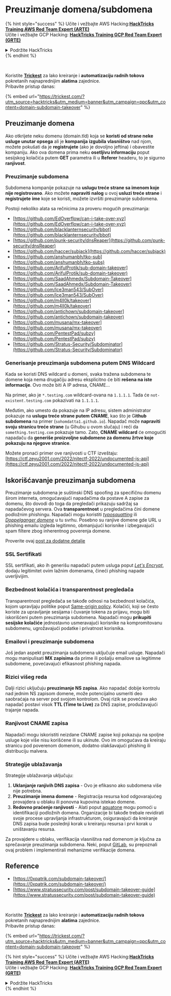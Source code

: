 # Preuzimanje domena/subdomena

{% hint style="success" %}
Učite i vežbajte AWS Hacking:<img src="../.gitbook/assets/arte.png" alt="" data-size="line">[**HackTricks Training AWS Red Team Expert (ARTE)**](https://training.hacktricks.xyz/courses/arte)<img src="../.gitbook/assets/arte.png" alt="" data-size="line">\
Učite i vežbajte GCP Hacking: <img src="../.gitbook/assets/grte.png" alt="" data-size="line">[**HackTricks Training GCP Red Team Expert (GRTE)**<img src="../.gitbook/assets/grte.png" alt="" data-size="line">](https://training.hacktricks.xyz/courses/grte)

<details>

<summary>Podržite HackTricks</summary>

* Proverite [**planove pretplate**](https://github.com/sponsors/carlospolop)!
* **Pridružite se** 💬 [**Discord grupi**](https://discord.gg/hRep4RUj7f) ili [**telegram grupi**](https://t.me/peass) ili **pratite** nas na **Twitteru** 🐦 [**@hacktricks\_live**](https://twitter.com/hacktricks\_live)**.**
* **Podelite hakerske trikove slanjem PR-ova na** [**HackTricks**](https://github.com/carlospolop/hacktricks) i [**HackTricks Cloud**](https://github.com/carlospolop/hacktricks-cloud) github repozitorijume.

</details>
{% endhint %}

<figure><img src="../.gitbook/assets/image (48).png" alt=""><figcaption></figcaption></figure>

\
Koristite [**Trickest**](https://trickest.com/?utm\_source=hacktricks\&utm\_medium=text\&utm\_campaign=ppc\&utm\_term=trickest\&utm\_content=domain-subdomain-takeover) za lako kreiranje i **automatizaciju radnih tokova** pokretanih najnaprednijim **alatima** zajednice.\
Pribavite pristup danas:

{% embed url="https://trickest.com/?utm_source=hacktricks&utm_medium=banner&utm_campaign=ppc&utm_content=domain-subdomain-takeover" %}

## Preuzimanje domena

Ako otkrijete neku domenu (domain.tld) koja se **koristi od strane neke usluge unutar opsega** ali je **kompanija** **izgubila** **vlasništvo** nad njom, možete pokušati da je **registrujete** (ako je dovoljno jeftina) i obavestite kompaniju. Ako ova domena prima neku **osetljivu informaciju** poput sesijskog kolačića putem **GET** parametra ili u **Referer** headeru, to je sigurno **ranjivost**.

### Preuzimanje subdomena

Subdomena kompanije pokazuje na **uslugu treće strane sa imenom koje nije registrovano**. Ako možete **napraviti** **nalog** u ovoj **usluzi treće strane** i **registrujete** **ime** koje se koristi, možete izvršiti preuzimanje subdomena.

Postoji nekoliko alata sa rečnicima za proveru mogućih preuzimanja:

* [https://github.com/EdOverflow/can-i-take-over-xyz](https://github.com/EdOverflow/can-i-take-over-xyz)
* [https://github.com/blacklanternsecurity/bbot](https://github.com/blacklanternsecurity/bbot)
* [https://github.com/punk-security/dnsReaper](https://github.com/punk-security/dnsReaper)
* [https://github.com/haccer/subjack](https://github.com/haccer/subjack)
* [https://github.com/anshumanbh/tko-sub](https://github.com/anshumanbh/tko-subs)
* [https://github.com/ArifulProtik/sub-domain-takeover](https://github.com/ArifulProtik/sub-domain-takeover)
* [https://github.com/SaadAhmedx/Subdomain-Takeover](https://github.com/SaadAhmedx/Subdomain-Takeover)
* [https://github.com/Ice3man543/SubOver](https://github.com/Ice3man543/SubOver)
* [https://github.com/m4ll0k/takeover](https://github.com/m4ll0k/takeover)
* [https://github.com/antichown/subdomain-takeover](https://github.com/antichown/subdomain-takeover)
* [https://github.com/musana/mx-takeover](https://github.com/musana/mx-takeover)
* [https://github.com/PentestPad/subzy](https://github.com/PentestPad/subzy)
* [https://github.com/Stratus-Security/Subdominator](https://github.com/Stratus-Security/Subdominator)

### Generisanje preuzimanja subdomena putem DNS Wildcard

Kada se koristi DNS wildcard u domeni, svaka tražena subdomena te domene koja nema drugačiju adresu eksplicitno će biti **rešena na iste informacije**. Ovo može biti A IP adresa, CNAME...

Na primer, ako je `*.testing.com` wildcard-ovana na `1.1.1.1`. Tada će `not-existent.testing.com` pokazivati na `1.1.1.1`.

Međutim, ako umesto da pokazuje na IP adresu, sistem administrator pokazuje na **uslugu treće strane putem CNAME**, kao što je G**ithub subdomena** na primer (`sohomdatta1.github.io`). Napadač može **napraviti svoju stranicu treće strane** (u Gihubu u ovom slučaju) i reći da `something.testing.com` pokazuje tamo. Zato, **CNAME wildcard** će omogućiti napadaču da **generiše proizvoljne subdomene za domenu žrtve koje pokazuju na njegove stranice**.

Možete pronaći primer ove ranjivosti u CTF izveštaju: [https://ctf.zeyu2001.com/2022/nitectf-2022/undocumented-js-api](https://ctf.zeyu2001.com/2022/nitectf-2022/undocumented-js-api)

## Iskorišćavanje preuzimanja subdomena

Preuzimanje subdomena je suštinski DNS spoofing za specifičnu domenu širom interneta, omogućavajući napadačima da postave A zapise za domenu, što dovodi do toga da pregledači prikazuju sadržaj sa napadačevog servera. Ova **transparentnost** u pregledačima čini domene podložnim phishingu. Napadači mogu koristiti [_typosquatting_](https://en.wikipedia.org/wiki/Typosquatting) ili [_Doppelganger domene_](https://en.wikipedia.org/wiki/Doppelg%C3%A4nger) u tu svrhu. Posebno su ranjive domene gde URL u phishing emailu izgleda legitimno, obmanjujući korisnike i izbegavajući spam filtere zbog inherentnog poverenja domene.

Proverite ovaj [post za dodatne detalje](https://0xpatrik.com/subdomain-takeover/)

### **SSL Sertifikati**

SSL sertifikati, ako ih generišu napadači putem usluga poput [_Let's Encrypt_](https://letsencrypt.org/), dodaju legitimitet ovim lažnim domenama, čineći phishing napade uverljivijim.

### **Bezbednost kolačića i transparentnost pregledača**

Transparentnost pregledača se takođe odnosi na bezbednost kolačića, kojom upravljaju politike poput [Same-origin policy](https://en.wikipedia.org/wiki/Same-origin\_policy). Kolačići, koji se često koriste za upravljanje sesijama i čuvanje tokena za prijavu, mogu biti iskorišćeni putem preuzimanja subdomena. Napadači mogu **prikupiti sesijske kolačiće** jednostavno usmeravajući korisnike na kompromitovanu subdomenu, ugrožavajući podatke i privatnost korisnika.

### **Emailovi i preuzimanje subdomena**

Još jedan aspekt preuzimanja subdomena uključuje email usluge. Napadači mogu manipulisati **MX zapisima** da prime ili pošalju emailove sa legitimne subdomene, povećavajući efikasnost phishing napada.

### **Rizici višeg reda**

Dalji rizici uključuju **preuzimanje NS zapisa**. Ako napadač dobije kontrolu nad jednim NS zapisom domene, može potencijalno usmeriti deo saobraćaja na server pod svojom kontrolom. Ovaj rizik se povećava ako napadač postavi visok **TTL (Time to Live)** za DNS zapise, produžavajući trajanje napada.

### Ranjivost CNAME zapisa

Napadači mogu iskoristiti neizdane CNAME zapise koji pokazuju na spoljne usluge koje više nisu korišćene ili su ukinute. Ovo im omogućava da kreiraju stranicu pod poverenom domenom, dodatno olakšavajući phishing ili distribuciju malvera.

### **Strategije ublažavanja**

Strategije ublažavanja uključuju:

1. **Uklanjanje ranjivih DNS zapisa** - Ovo je efikasno ako subdomena više nije potrebna.
2. **Preuzimanje imena domene** - Registracija resursa kod odgovarajućeg provajdera u oblaku ili ponovna kupovina istekao domene.
3. **Redovno praćenje ranjivosti** - Alati poput [aquatone](https://github.com/michenriksen/aquatone) mogu pomoći u identifikaciji podložnih domena. Organizacije bi takođe trebale revidirati svoje procese upravljanja infrastrukturom, osiguravajući da kreiranje DNS zapisa bude poslednji korak u kreiranju resursa i prvi korak u uništavanju resursa.

Za provajdere u oblaku, verifikacija vlasništva nad domenom je ključna za sprečavanje preuzimanja subdomena. Neki, poput [GitLab](https://about.gitlab.com/2018/02/05/gitlab-pages-custom-domain-validation/), su prepoznali ovaj problem i implementirali mehanizme verifikacije domena.

## Reference

* [https://0xpatrik.com/subdomain-takeover/](https://0xpatrik.com/subdomain-takeover/)
* [https://www.stratussecurity.com/post/subdomain-takeover-guide](https://www.stratussecurity.com/post/subdomain-takeover-guide)

<figure><img src="../.gitbook/assets/image (48).png" alt=""><figcaption></figcaption></figure>

\
Koristite [**Trickest**](https://trickest.com/?utm\_source=hacktricks\&utm\_medium=text\&utm\_campaign=ppc\&utm\_term=trickest\&utm\_content=domain-subdomain-takeover) za lako kreiranje i **automatizaciju radnih tokova** pokretanih najnaprednijim **alatima** zajednice.\
Pribavite pristup danas:

{% embed url="https://trickest.com/?utm_source=hacktricks&utm_medium=banner&utm_campaign=ppc&utm_content=domain-subdomain-takeover" %}

{% hint style="success" %}
Učite i vežbajte AWS Hacking:<img src="../.gitbook/assets/arte.png" alt="" data-size="line">[**HackTricks Training AWS Red Team Expert (ARTE)**](https://training.hacktricks.xyz/courses/arte)<img src="../.gitbook/assets/arte.png" alt="" data-size="line">\
Učite i vežbajte GCP Hacking: <img src="../.gitbook/assets/grte.png" alt="" data-size="line">[**HackTricks Training GCP Red Team Expert (GRTE)**<img src="../.gitbook/assets/grte.png" alt="" data-size="line">](https://training.hacktricks.xyz/courses/grte)

<details>

<summary>Podržite HackTricks</summary>

* Proverite [**planove pretplate**](https://github.com/sponsors/carlospolop)!
* **Pridružite se** 💬 [**Discord grupi**](https://discord.gg/hRep4RUj7f) ili [**telegram grupi**](https://t.me/peass) ili **pratite** nas na **Twitteru** 🐦 [**@hacktricks\_live**](https://twitter.com/hacktricks\_live)**.**
* **Podelite hakerske trikove slanjem PR-ova na** [**HackTricks**](https://github.com/carlospolop/hacktricks) i [**HackTricks Cloud**](https://github.com/carlospolop/hacktricks-cloud) github repozitorijume.

</details>
{% endhint %}
